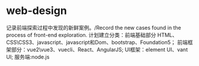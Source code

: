 # web-design
记录前端探索过程中发现的新鲜案例。/Record the new cases found in the process of front-end exploration.
 计划建立分类：前端基础部分 HTML、CSS\CSS3、javascript、javascript和Dom、bootstrap、Foundation5；
 前端框架部分：vue2\vue3、vuecli、React、AngularJS;
 UI框架：element UI、vant UI;
 服务端:node.js
